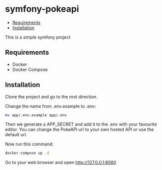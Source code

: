# symfony-pokeapi

- [Requirements](#requirements)
- [Installation](#installation)

This is a simple symfony project 

## Requirements

- Docker
- Docker Compose

## Installation

Clone the project and go to the root direction.

Change the name from .env.example to .env:
```bash
mv app/.env.example app/.env
```

Then we generate a APP_SECRET and add it to the .env with your favourite editor.
You can change the PokeAPI url to your own hosted API or use the default url.

Now run this command:
```bash
docker-compose up -d
```

Go to your web browser and open http://127.0.0.1:8080
